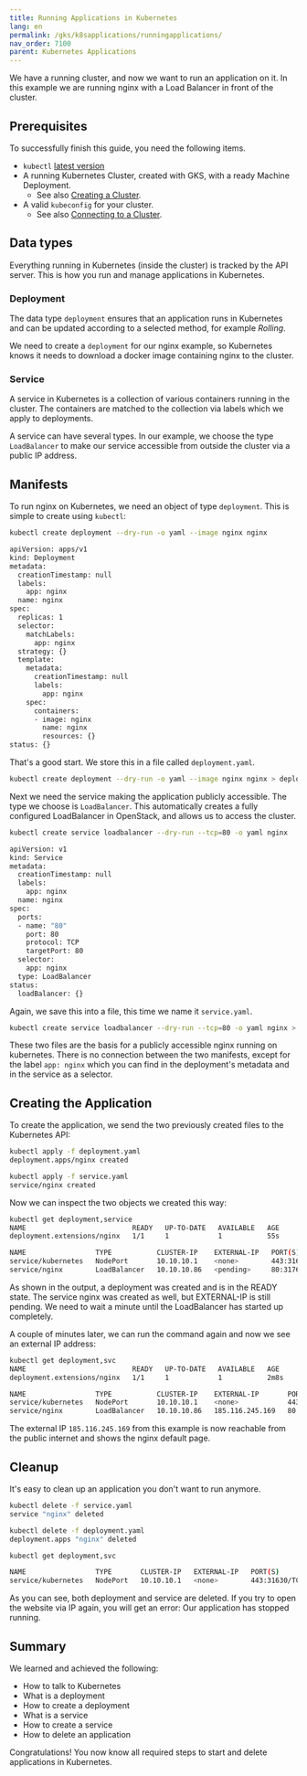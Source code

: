 ```yaml
---
title: Running Applications in Kubernetes
lang: en
permalink: /gks/k8sapplications/runningapplications/
nav_order: 7100
parent: Kubernetes Applications
---
```


We have a running cluster, and now we want to run an
application on it. In this example we are running
nginx with a Load Balancer in front of the cluster.

## Prerequisites

To successfully finish this guide, you need the following items.

* `kubectl` [latest version](https://kubernetes.io/docs/tasks/tools/#kubectl)
* A running Kubernetes Cluster, created with GKS, with a ready Machine Deployment.
  * See also [Creating a Cluster](/gks/clusterlifecycle/creatingacluster).
* A valid `kubeconfig` for your cluster.
  * See also [Connecting to a Cluster](/gks/accessmanagement/connectingtoacluster).

## Data types

Everything running in Kubernetes (inside the cluster) is tracked by the API server.
This is how you run and manage applications in Kubernetes.

### Deployment

The data type `deployment` ensures that an application runs in
Kubernetes and can be updated according to a selected method, for
example _Rolling_.

We need to create a `deployment` for our nginx example, so Kubernetes
knows it needs to download a docker image containing nginx to the
cluster.

### Service

A service in Kubernetes is a collection of various containers
running in the cluster. The containers are matched to the
collection via labels which we apply to deployments.

A service can have several types. In our example, we choose
the type `LoadBalancer` to make our service accessible from
outside the cluster via a public IP address.

## Manifests

To run nginx on Kubernetes, we need an object of type `deployment`.
This is simple to create using `kubectl`:

```bash
kubectl create deployment --dry-run -o yaml --image nginx nginx

apiVersion: apps/v1
kind: Deployment
metadata:
  creationTimestamp: null
  labels:
    app: nginx
  name: nginx
spec:
  replicas: 1
  selector:
    matchLabels:
      app: nginx
  strategy: {}
  template:
    metadata:
      creationTimestamp: null
      labels:
        app: nginx
    spec:
      containers:
      - image: nginx
        name: nginx
        resources: {}
status: {}
```

That's a good start. We store this in a file called
`deployment.yaml`.

```bash
kubectl create deployment --dry-run -o yaml --image nginx nginx > deployment.yaml
```

Next we need the service making the application publicly accessible.
The type we choose is `LoadBalancer`. This automatically creates a fully
configured LoadBalancer in OpenStack, and allows us to access the cluster.

```bash
kubectl create service loadbalancer --dry-run --tcp=80 -o yaml nginx

apiVersion: v1
kind: Service
metadata:
  creationTimestamp: null
  labels:
    app: nginx
  name: nginx
spec:
  ports:
  - name: "80"
    port: 80
    protocol: TCP
    targetPort: 80
  selector:
    app: nginx
  type: LoadBalancer
status:
  loadBalancer: {}
```

Again, we save this into a file, this time we name it `service.yaml`.

```bash
kubectl create service loadbalancer --dry-run --tcp=80 -o yaml nginx > service.yaml
```

These two files are the basis for a publicly accessible nginx running on
kubernetes. There is no connection between the two manifests, except for the
label `app: nginx` which you can find in the deployment's metadata and in the
service as a selector.

## Creating the Application

To create the application, we send the two previously created files to the
Kubernetes API:

```bash
kubectl apply -f deployment.yaml
deployment.apps/nginx created

kubectl apply -f service.yaml
service/nginx created
```

Now we can inspect the two objects we created this way:

```bash
kubectl get deployment,service
NAME                          READY   UP-TO-DATE   AVAILABLE   AGE
deployment.extensions/nginx   1/1     1            1           55s

NAME                 TYPE           CLUSTER-IP    EXTERNAL-IP   PORT(S)         AGE
service/kubernetes   NodePort       10.10.10.1    <none>        443:31630/TCP   2d23h
service/nginx        LoadBalancer   10.10.10.86   <pending>     80:31762/TCP    46s
```

As shown in the output, a deployment was created and is in the READY state.
The service nginx was created as well, but EXTERNAL-IP is still pending. We need
to wait a minute until the LoadBalancer has started up completely.

A couple of minutes later, we can run the command again and now we see an
external IP address:

```bash
kubectl get deployment,svc
NAME                          READY   UP-TO-DATE   AVAILABLE   AGE
deployment.extensions/nginx   1/1     1            1           2m8s

NAME                 TYPE           CLUSTER-IP    EXTERNAL-IP       PORT(S)         AGE
service/kubernetes   NodePort       10.10.10.1    <none>            443:31630/TCP   2d23h
service/nginx        LoadBalancer   10.10.10.86   185.116.245.169   80:31762/TCP    119s
```

The external IP `185.116.245.169` from this example is now reachable from the
public internet and shows the nginx default page.

## Cleanup

It's easy to clean up an application you don't want to run anymore.

```bash
kubectl delete -f service.yaml
service "nginx" deleted

kubectl delete -f deployment.yaml
deployment.apps "nginx" deleted

kubectl get deployment,svc

NAME                 TYPE       CLUSTER-IP   EXTERNAL-IP   PORT(S)         AGE
service/kubernetes   NodePort   10.10.10.1   <none>        443:31630/TCP   2d23h
```

As you can see, both deployment and service are deleted. If you try to open the website via IP again,
you will get an error: Our application has stopped running.

## Summary

We learned and achieved the following:

* How to talk to Kubernetes
* What is a deployment
* How to create a deployment
* What is a service
* How to create a service
* How to delete an application

Congratulations! You now know all required steps to start and delete applications in Kubernetes.
